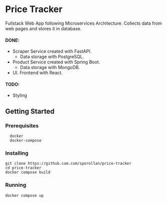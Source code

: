 # Price Tracker
Fullstack Web App following Microservices Architecture.
Collects data from web pages and stores it in database.

#### DONE:
  - Scraper Service created with FastAPI.
    - Data storage with PostgreSQL.
  - Product Service created with Spring Boot.
    - Data storage with MongoDB.
  - UI. Frontend with React.
#### TODO:
  -  Styling

## Getting Started
### Prerequisites
```
  docker
  docker-compose
```
### Installing
```
git clone https://github.com.com/sporollan/price-tracker
cd price-tracker
docker compose build
```
### Running
```
docker compose up
```
